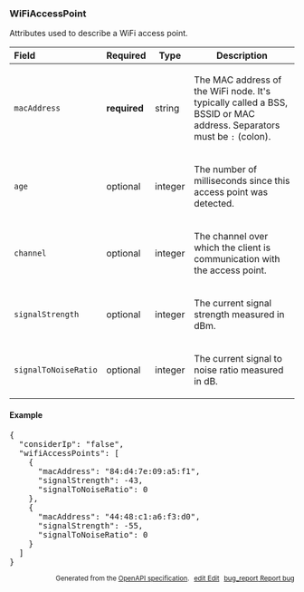 <!--- This is a generated file, do not edit! -->
<!--- [START maps_http_schema_wifiaccesspoint] -->
<h3 class="schema-object" id="WiFiAccessPoint">WiFiAccessPoint</h3>

Attributes used to describe a WiFi access point.

| Field                | Required     | Type    | Description                                                                                                                                                                           |
| :------------------- | ------------ | ------- | ------------------------------------------------------------------------------------------------------------------------------------------------------------------------------------- |
| `macAddress`         | **required** | string  | <div class="nonref-property-description"><p>The MAC address of the WiFi node. It's typically called a BSS, BSSID or MAC address. Separators must be <code>:</code> (colon).</p></div> |
| `age`                | optional     | integer | <div class="nonref-property-description"><p>The number of milliseconds since this access point was detected.</p></div>                                                                |
| `channel`            | optional     | integer | <div class="nonref-property-description"><p>The channel over which the client is communication with the access point.</p></div>                                                       |
| `signalStrength`     | optional     | integer | <div class="nonref-property-description"><p>The current signal strength measured in dBm.</p></div>                                                                                    |
| `signalToNoiseRatio` | optional     | integer | <div class="nonref-property-description"><p>The current signal to noise ratio measured in dB.</p></div>                                                                               |

<h4 class="schema-object-example" id="WiFiAccessPoint-example">Example</h4>

<pre class="notranslate lang-json prettyprint">{
  "considerIp": "false",
  "wifiAccessPoints": [
    {
      "macAddress": "84:d4:7e:09:a5:f1",
      "signalStrength": -43,
      "signalToNoiseRatio": 0
    },
    {
      "macAddress": "44:48:c1:a6:f3:d0",
      "signalStrength": -55,
      "signalToNoiseRatio": 0
    }
  ]
}</pre>

<p style="text-align: right; font-size: smaller;">Generated from the <a class="gc-analytics-event" data-category="GMP" data-label="openapi-github" href="https://github.com/googlemaps/openapi-specification" title="Google Maps Platform OpenAPI Specification" class="external">OpenAPI specification</a>.
<a class="gc-analytics-event" data-category="GMP" data-label="openapi-github" style="margin-left: 5px;" href="https://github.com/googlemaps/openapi-specification/blob/main/specification/schemas/WiFiAccessPoint.yml" title="Edit on GitHub"><span class="material-icons">edit</span> Edit</a>
<a class="gc-analytics-event" data-category="GMP" data-label="openapi-github" style="margin-left: 5px;" href="https://github.com/googlemaps/openapi-specification/issues/new?assignees=&labels=type%3A+bug%2C+triage+me&template=bug_report.md&title=[schemas] Bug - WiFiAccessPoint" title="File bug for schemas on GitHub"><span class="material-icons">bug_report</span> Report bug</a>
</p>

<!--- [END maps_http_schema_wifiaccesspoint] -->
